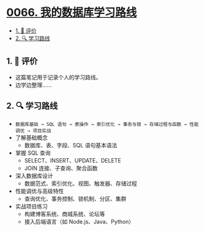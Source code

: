 # [0066. 我的数据库学习路线](https://github.com/tnotesjs/TNotes.sql/tree/main/notes/0066.%20%E6%88%91%E7%9A%84%E6%95%B0%E6%8D%AE%E5%BA%93%E5%AD%A6%E4%B9%A0%E8%B7%AF%E7%BA%BF)

<!-- region:toc -->

- [1. 🫧 评价](#1--评价)
- [2. 🔍 学习路线](#2--学习路线)

<!-- endregion:toc -->

## 1. 🫧 评价

- 这篇笔记用于记录个人的学习路线。
- 边学边整理……

## 2. 🔍 学习路线

- `数据库基础 → SQL 语句 → 表操作 → 索引优化 → 事务与锁 → 存储过程与函数 → 性能调优 → 项目实战`
- 了解基础概念
  - 数据库、表、字段、SQL 语句基本语法
- 掌握 SQL 查询
  - SELECT、INSERT、UPDATE、DELETE
  - JOIN 连接、子查询、聚合函数
- 深入数据库设计
  - 数据范式、索引优化、视图、触发器、存储过程
- 性能调优与高级特性
  - 查询优化、事务控制、锁机制、分区、集群
- 实战项目练习
  - 构建博客系统、商城系统、论坛等
  - 接入后端语言（如 Node.js、Java、Python）
